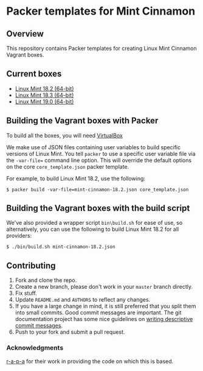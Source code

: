 # Packer templates for Mint Cinnamon

## Overview

This repository contains Packer templates for creating Linux Mint Cinnamon Vagrant boxes.

## Current boxes

* [Linux Mint 18.2 (64-bit)](https://app.vagrantup.com/ajxb/boxes/mint-18.2)
* [Linux Mint 18.3 (64-bit)](https://app.vagrantup.com/ajxb/boxes/mint-18.3)
* [Linux Mint 19.0 (64-bit)](https://app.vagrantup.com/ajxb/boxes/mint-19.0)

## Building the Vagrant boxes with Packer

To build all the boxes, you will need [VirtualBox](https://www.virtualbox.org/wiki/Downloads)

We make use of JSON files containing user variables to build specific versions of Linux Mint.
You tell `packer` to use a specific user variable file via the `-var-file=` command line
option.  This will override the default options on the core `core_template.json` packer template.

For example, to build Linux Mint 18.2, use the following:

    $ packer build -var-file=mint-cinnamon-18.2.json core_template.json

## Building the Vagrant boxes with the build script

We've also provided a wrapper script `bin\build.sh` for ease of use, so alternatively, you can use
the following to build Linux Mint 18.2 for all providers:

    $ ./bin/build.sh mint-cinnamon-18.2.json

## Contributing

1. Fork and clone the repo.
2. Create a new branch, please don't work in your `master` branch directly.
3. Fix stuff.
4. Update `README.md` and `AUTHORS` to reflect any changes.
5. If you have a large change in mind, it is still preferred that you split them into small commits.  Good commit messages are important.  The git documentation project has some nice guidelines on [writing descriptive commit messages](http://git-scm.com/book/ch5-2.html#Commit-Guidelines).
6. Push to your fork and submit a pull request.

### Acknowledgments

[r-a-p-a](https://github.com/r-a-p-a) for their work in providing the code on which this is based.
